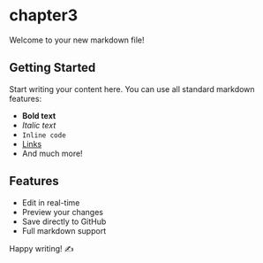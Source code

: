 # chapter3

Welcome to your new markdown file!

## Getting Started

Start writing your content here. You can use all standard markdown features:

- **Bold text**
- *Italic text*
- `Inline code`
- [Links](https://example.com)
- And much more!

## Features

- Edit in real-time
- Preview your changes
- Save directly to GitHub
- Full markdown support

Happy writing! ✍️
